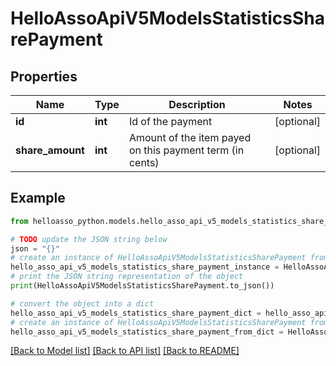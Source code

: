 # HelloAssoApiV5ModelsStatisticsSharePayment


## Properties

Name | Type | Description | Notes
------------ | ------------- | ------------- | -------------
**id** | **int** | Id of the payment | [optional] 
**share_amount** | **int** | Amount of the item payed on this payment term (in cents) | [optional] 

## Example

```python
from helloasso_python.models.hello_asso_api_v5_models_statistics_share_payment import HelloAssoApiV5ModelsStatisticsSharePayment

# TODO update the JSON string below
json = "{}"
# create an instance of HelloAssoApiV5ModelsStatisticsSharePayment from a JSON string
hello_asso_api_v5_models_statistics_share_payment_instance = HelloAssoApiV5ModelsStatisticsSharePayment.from_json(json)
# print the JSON string representation of the object
print(HelloAssoApiV5ModelsStatisticsSharePayment.to_json())

# convert the object into a dict
hello_asso_api_v5_models_statistics_share_payment_dict = hello_asso_api_v5_models_statistics_share_payment_instance.to_dict()
# create an instance of HelloAssoApiV5ModelsStatisticsSharePayment from a dict
hello_asso_api_v5_models_statistics_share_payment_from_dict = HelloAssoApiV5ModelsStatisticsSharePayment.from_dict(hello_asso_api_v5_models_statistics_share_payment_dict)
```
[[Back to Model list]](../README.md#documentation-for-models) [[Back to API list]](../README.md#documentation-for-api-endpoints) [[Back to README]](../README.md)


